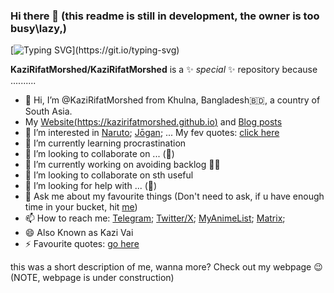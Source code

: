 ### Hi there 👋 (this readme is still in development, the owner is too busy\lazy,) 

[![Typing SVG](https://readme-typing-svg.demolab.com?font=Fira+Code&pause=1000&color=39F731&width=435&lines=Hi+there!+Its+Kazi+Rifat+Morshed+!!!;A+freshman+from+CSE+Discipline%2C+KU+.+;CSE++of+Khulna+University...;...+is+the+second+of+its+kind...;...in+Bangladesh+after+that+of+BUET.)](https://git.io/typing-svg)

<!-- HTML
<a href="https://git.io/typing-svg"><img src="https://readme-typing-svg.demolab.com?font=Fira+Code&pause=1000&color=39F731&width=435&lines=Hi+there!+Its+Kazi+Rifat+Morshed+!!!;A+freshman+from+CSE+Discipline%2C+KU+.+;CSE++in+Khulna+University...;...+was+the+second+of+its+kind...;...in+Bangladesh+after+that+of+BUET." alt="Typing SVG" /></a>
-->

**KaziRifatMorshed/KaziRifatMorshed** is a ✨ _special_ ✨ repository because ..........

- 👋 Hi, I’m @KaziRifatMorshed from Khulna, Bangladesh🇧🇩, a country of South Asia.
- My [Website(https://kazirifatmorshed.github.io)](https://kazirifatmorshed.github.io) and [Blog posts](https://blogofkazirifatjr.blogspot.com)
- 👀 I’m interested in [Naruto](https://naruto.fandom.com/wiki/Narutopedia); [Jōgan](https://naruto.fandom.com/wiki/J%C5%8Dgan); ... My fev quotes: [click here](https://github.com/SharafatKarim/quotes#kazirifatmorshed)
- 🌱 I’m currently learning procrastination
- 💞️ I’m looking to collaborate on ... (🤔)
- 🔭 I’m currently working on avoiding backlog 😮‍💨
- 👯 I’m looking to collaborate on sth useful
- 🤔 I’m looking for help with ... (🤔)
- 💬 Ask me about my favourite things (Don't need to ask, if u have enough time in your bucket, hit [me]())
- 📫 How to reach me: [Telegram](https://t.me/FiXiReULV); [Twitter/X](https://twitter.com/FiXi_ReULV); [MyAnimeList](https://myanimelist.net/profile/KaziRifatJR); [Matrix](https://matrix.to/#/@kazirifatjr:matrix.org);  
- 😄 Also Known as Kazi Vai
- ⚡ Favourite quotes: [go here](https://github.com/KaziRifatMorshed/quotes#kazirifatmorshed)
    
this was a short description of me, wanna more? Check out my webpage 😉  
(NOTE, webpage is under construction)
